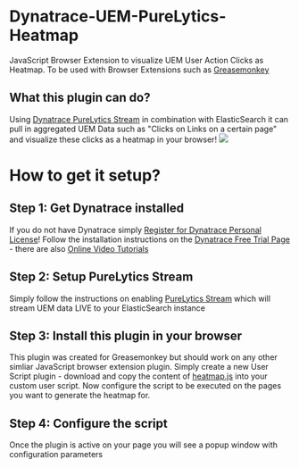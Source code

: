 # Dynatrace-UEM-PureLytics-Heatmap
JavaScript Browser Extension to visualize UEM User Action Clicks as Heatmap. To be used with Browser Extensions such as [Greasemonkey](http://www.greasespot.net/)

## What this plugin can do?
Using [Dynatrace PureLytics Stream](https://community.dynatrace.com/community/display/DOCDT63/PureLytics+Stream) in combination with ElasticSearch it can pull in aggregated UEM Data such as "Clicks on Links on a certain page" and visualize these clicks as a heatmap in your browser!
![](https://github.com/Dynatrace/Dynatrace-UEM-PureLytics-Heatmap/blob/master/images/OverallHeatmap.png)

# How to get it setup?
## Step 1: Get Dynatrace installed
If you do not have Dynatrace simply [Register for Dynatrace Personal License](http://bit.ly/dtpersonal)! Follow the installation instructions on the [Dynatrace Free Trial Page](http://bit.ly/dttrial) - there are also [Online Video Tutorials](http://bit.ly/onlineperfclinic)

## Step 2: Setup PureLytics Stream
Simply follow the instructions on enabling [PureLytics Stream](https://community.dynatrace.com/community/display/DOCDT63/PureLytics+Stream) which will stream UEM data LIVE to your ElasticSearch instance

## Step 3: Install this plugin in your browser
This plugin was created for Greasemonkey but should work on any other simliar JavaScript browser extension plugin. Simply create a new User Script plugin - download and copy the content of [heatmap.js](https://github.com/Dynatrace/Dynatrace-UEM-PureLytics-Heatmap/blob/master/heatmap.js) into your custom user script. Now configure the script to be executed on the pages you want to generate the heatmap for.

## Step 4: Configure the script
Once the plugin is active on your page you will see a popup window with configuration parameters
